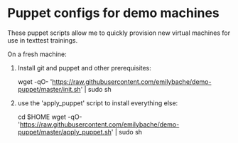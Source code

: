 Puppet configs for demo machines
================================

These puppet scripts allow me to quickly provision new virtual machines for use in texttest trainings.

On a fresh machine:

1) Install git and puppet and other prerequisites:

	wget -qO- 'https://raw.githubusercontent.com/emilybache/demo-puppet/master/init.sh' | sudo sh

2) use the 'apply_puppet' script to install everything else:

	cd $HOME
	wget -qO- 'https://raw.githubusercontent.com/emilybache/demo-puppet/master/apply_puppet.sh' | sudo sh
